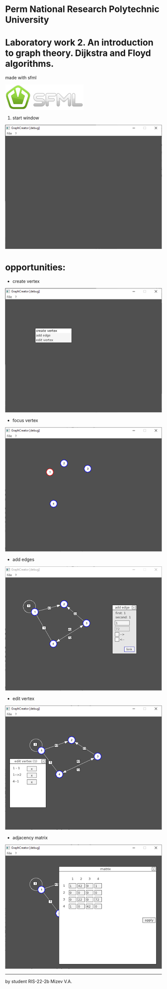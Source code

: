 # Perm National Research Polytechnic University
# Laboratory work 2. An introduction to graph theory. Dijkstra and Floyd algorithms.

made with sfml

<img width=252 height=81 src="./pic/logo.png">

1. start window

<img src="./pic/image4.png">

# opportunities:

- create vertex

<img src="./pic/image5.png">

- focus vertex

<img src="./pic/image6.png">

- add edges

<img src="./pic/image8.png">

- edit vertex

<img src="./pic/image9.png">

- adjacency matrix

<img src="./pic/image10.png">

---------------------------

by student RIS-22-2b Mizev V.A.

